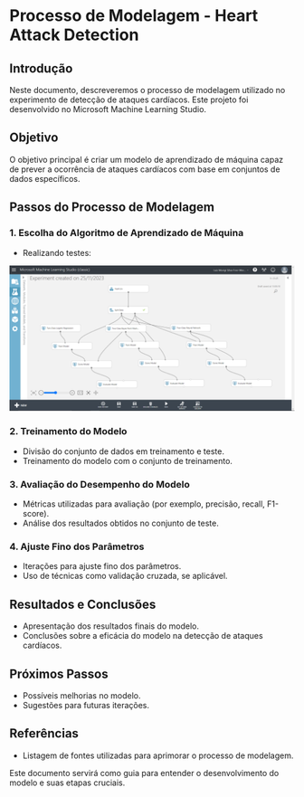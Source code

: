 # Processo de Modelagem - Heart Attack Detection

## Introdução
Neste documento, descreveremos o processo de modelagem utilizado no experimento de detecção de ataques cardíacos. Este projeto foi desenvolvido no Microsoft Machine Learning Studio.

## Objetivo
O objetivo principal é criar um modelo de aprendizado de máquina capaz de prever a ocorrência de ataques cardíacos com base em conjuntos de dados específicos.

## Passos do Processo de Modelagem

### 1. Escolha do Algoritmo de Aprendizado de Máquina
- Realizando testes: 

![Diagrama 01](imgs/diagrama01-teste-algoritmo.png)
 

### 2. Treinamento do Modelo
- Divisão do conjunto de dados em treinamento e teste.
- Treinamento do modelo com o conjunto de treinamento.

### 3. Avaliação do Desempenho do Modelo
- Métricas utilizadas para avaliação (por exemplo, precisão, recall, F1-score).
- Análise dos resultados obtidos no conjunto de teste.

### 4. Ajuste Fino dos Parâmetros
- Iterações para ajuste fino dos parâmetros.
- Uso de técnicas como validação cruzada, se aplicável.

## Resultados e Conclusões
- Apresentação dos resultados finais do modelo.
- Conclusões sobre a eficácia do modelo na detecção de ataques cardíacos.

## Próximos Passos
- Possíveis melhorias no modelo.
- Sugestões para futuras iterações.

## Referências
- Listagem de fontes utilizadas para aprimorar o processo de modelagem.

Este documento servirá como guia para entender o desenvolvimento do modelo e suas etapas cruciais.
